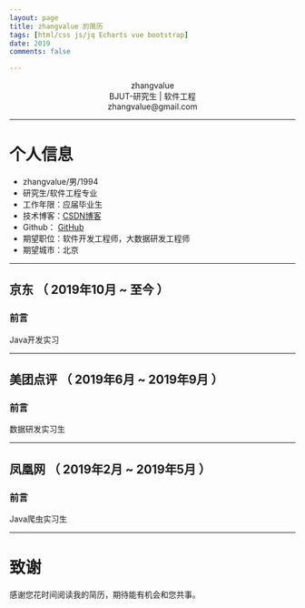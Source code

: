 ```yaml
---
layout: page
title: zhangvalue 的简历
tags: [html/css js/jq Echarts vue bootstrap]
date: 2019
comments: false

---
```

 
<center>zhangvalue</center>
<center> BJUT-研究生 | 软件工程</center>
<center>zhangvalue@gmail.com</center>

---

# 个人信息

 - zhangvalue/男/1994
 - 研究生/软件工程专业
 - 工作年限：应届毕业生
 - 技术博客：[CSDN博客](http://blog.csdn.net/zhangvalue)
 - Github： [GitHub](https://github.com/zhangvalue) 
 - 期望职位：软件开发工程师，大数据研发工程师
 - 期望城市：北京
 
 
---
 
 
## 京东 （ 2019年10月 ~ 至今 ）
### 前言
Java开发实习

---
 
## 美团点评 （ 2019年6月 ~ 2019年9月 ）
### 前言
数据研发实习生

---
 
## 凤凰网 （ 2019年2月 ~ 2019年5月 ）
### 前言
Java爬虫实习生

---

# 致谢
感谢您花时间阅读我的简历，期待能有机会和您共事。

